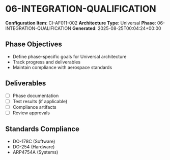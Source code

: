 # 06-INTEGRATION-QUALIFICATION

**Configuration Item**: CI-AF011-002
**Architecture Type**: Universal
**Phase**: 06-INTEGRATION-QUALIFICATION
**Generated**: 2025-08-25T00:04:24+00:00

## Phase Objectives
- Define phase-specific goals for Universal architecture
- Track progress and deliverables
- Maintain compliance with aerospace standards

## Deliverables
- [ ] Phase documentation
- [ ] Test results (if applicable)
- [ ] Compliance artifacts
- [ ] Review approvals

## Standards Compliance
- DO-178C (Software)
- DO-254 (Hardware)
- ARP4754A (Systems)
